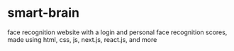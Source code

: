 # smart-brain
face recognition website with a login and personal face recognition scores, made using html, css, js, next.js, react.js, and more
